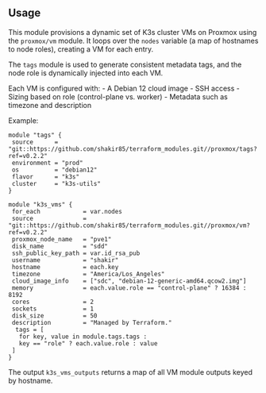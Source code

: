## Usage
This module provisions a dynamic set of K3s cluster VMs on Proxmox using the `proxmox/vm` module. It loops over the `nodes` variable (a map of hostnames to node roles), creating a VM for each entry.

The `tags` module is used to generate consistent metadata tags, and the node role is dynamically injected into each VM.

Each VM is configured with:
    - A Debian 12 cloud image
    - SSH access
    - Sizing based on role (control-plane vs. worker)
    - Metadata such as timezone and description

 
 Example:
 
 ```hcl
module "tags" {
  source      = "git::https://github.com/shakir85/terraform_modules.git//proxmox/tags?ref=v0.2.2"
  environment = "prod"
  os          = "debian12"
  flavor      = "k3s"
  cluster     = "k3s-utils"
}

module "k3s_vms" {
  for_each            = var.nodes
  source              = "git::https://github.com/shakir85/terraform_modules.git//proxmox/vm?ref=v0.2.2"
  proxmox_node_name   = "pve1"
  disk_name           = "sdd"
  ssh_public_key_path = var.id_rsa_pub
  username            = "shakir"
  hostname            = each.key
  timezone            = "America/Los_Angeles"
  cloud_image_info    = ["sdc", "debian-12-generic-amd64.qcow2.img"]
  memory              = each.value.role == "control-plane" ? 16384 : 8192
  cores               = 2
  sockets             = 1
  disk_size           = 50
  description         = "Managed by Terraform."
   tags = [
    for key, value in module.tags.tags :
    key == "role" ? each.value.role : value
  ]
}
```
The output `k3s_vms_outputs` returns a map of all VM module outputs keyed by hostname.
 